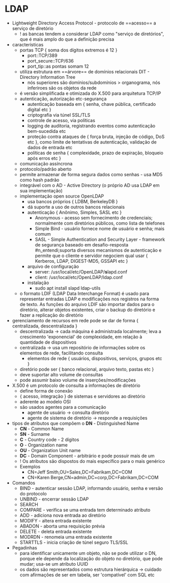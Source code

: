 # LDAP

* Lightweight Directory Access Protocol - protocolo de ==acesso== a serviço de diretório
	* ! as bancas tendem a considerar LDAP como "serviço de diretórios", que é mais amplo do que a definição precisa
* características
	* portas TCP { soma dos dígitos extremos é 12 }
		* port::TCP/389
		* port_secure::TCP/636
		* port_tip::as pontas somam 12
	* utiliza estrutura em ==árvore== de domínios relacionais DIT - Directory Information Tree
		* nós superiores são domínios/subdomínios > organograma, nós inferiroes são os objetos da rede
	* é versão simplificada e otimizada do X.500 para arquitetura TCP/IP
	* autenticação, autorização etc-segurança
		* autenticação baseada em { senha, chave pública, certificado digital etc }
		* criptografia via túnel SSL/TLS
		* controle de acesso, via políticas
		* logging de auditoria, registrando eventos como autenticação bem-sucedida etc
		* proteção contra ataques de { força bruta, injeção de código, DoS etc }, como limite de tentativas de autenticação, validação de dados de entrada etc
		* políticas de senha { complexidade, prazo de expiração, bloqueio após erros etc }
	* comunicação assíncrona
	* protocolo/padrão aberto
	* permite armazenar de forma segura dados como senhas - usa MD5 como hash padrão
	* integrável com o AD - Active Directory (o próprio AD usa LDAP em sua implementação)
	* implementação open source OpenLDAP
		* usa bancos próprios { LDBM, BerkeleyDB }
		* dá suporte a uso de outros bancos relacionais
		* autenticação { Anônimo, Simples, SASL etc }
			* Anonymous - acesso sem fornecimento de credenciais; normalmente com diretórios públicos, como lista de telefones
			* Simple Bind - usuário fornece nome de usuário e senha; mais comum
			* SASL - Simple Authentication and Security Layer - framework de segurança baseado em desafio-resposta #n_entendi;suporta diversos mecanismos de autenticação e permite que o cliente e servidor negociem qual usar { Kerberos, LDAP, DIGEST-MD5, GSSAPI etc }
		* arquivo de configuração
			* server: /usr/local/etc/OpenLDAP/**s**lapd.conf
			* client: /usr/local/etc/OpenLDAP/ldap.conf
		* instalação 
			* sudo apt install slapd ldap-utils
	* o formato LDIF (LDAP Data Interchange Format) é usado para representar entradas LDAP e modificações nos registros na forma de texto. As funções do arquivo LDIF são importar dados para o diretório, alterar objetos existentes, criar o backup do diretório e fazer a replicação do diretório
* gerenciamento de recursos em rede pode se dar de forma { centralizada, descentralizada }
	* descentralizada -> cada máquina é administrada localmente; leva a crescimento 'exponencial' de complexidade, em relação à quantidade de dispositivos
	* centralizada -> usa um repositório de informações sobre os elementos de rede, facilitando consulta
		* elementos de rede { usuários, dispositivos, serviços, grupos etc }
	* diretório pode ser { banco relacional, arquivo texto, pastas etc }
	* deve suportar alto volume de consultas
	* pode assumir baixo volume de inserções/modificações
* X.500 é um protocolo de consulta a informações de diretório
	* define forma de conexão
	* { acesso, integração } de sistemas e servidores ao diretório
	* aderente ao modelo OSI
	* são usados agentes para a comunicação
		* agente de usuário -> consulta diretório
		* agente de sistema de diretório -> responde a requisições
* tipos de atributos que compõem o **DN** - Distinguished Name
	* **CN** - Common Name
	* **SN** - Surname
	* **C** - Country code - 2 dígitos
	* **O** - Organization name
	* **OU** - Organization Unit name
	* **DC** - Domain Component - arbitrário e pode possuir mais de um
	* ! Os atributos são dispostos do mais específico para o mais genérico
	* Exemplos
		* CN=Jeff Smith,OU=Sales,DC=Fabrikam,DC=COM
		* CN=Karen Berge,CN=admin,DC=corp,DC=Fabrikam,DC=COM
* Comandos
	* BIND - autenticar sessão LDAP, informando usuário, senha e versão do protocolo
	* UNBIND - encerrar sessão LDAP
	* SEARCH 
	* COMPARE - verifica se uma entrada tem determinado atributo
	* ADD - adiciona nova entrada ao diretório
	* MODIFY - altera entrada existente
	* ABADON - aborta uma requisição prévia
	* DELETE - deleta entrada existente
	* MODRDN - renomeia uma entrada existente
	* STARTTLS - inicia criação de túnel seguro TLS/SSL
* Pegadinhas
	* para identificar unicamente um objeto, não se pode utilizar o DN, porque ele depende da localização do objeto no diretório, que pode mudar; usa-se um atributo UUID
	* os dados são representados como estrutura hierárquica -> cuidado com afirmações de ser em tabela, ser 'compatível' com SQL etc